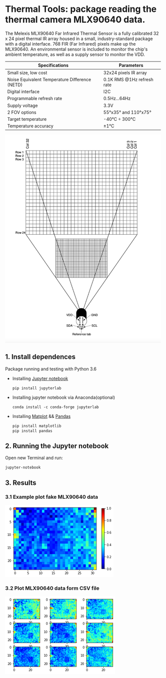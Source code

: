 # Thermal Tools: package reading the thermal camera MLX90640 data.

The Melexis MLX90640 Far Infrared Thermal Sensor is a fully calibrated 32 x 24 pixel thermal IR array housed in a small, industry-standard package with a digital interface. 768 FIR (Far Infrared) pixels make up the MLX90640. An environmental sensor is included to monitor the chip's ambient temperature, as well as a supply sensor to monitor the VDD.

Specifications | Parameters
------------ | --------------
Small size, low cost  |  32x24 pixels IR array
Noise Equivalent Temperature Difference (NETD) |  0.1K RMS @1Hz refresh rate
Digital interface | I2C 
Programmable refresh rate | 0.5Hz...64Hz
Supply voltage| 3.3V 
2 FOV options |  55°x35° and 110°x75°
Target temperature | -40°C ÷ 300°C 
Temperature accuracy |  ±1°C

![ Pixels position MLX90640 ](./images/pixels_position.png)

## 1. Install dependences 
Package running and testing with Python 3.6
- Installing [Jupyter notebook](https://jupyter.org/install)
    ```
    pip install jupyterlab
    ```
- Installing jupyter notebook via Anaconda(optional)
    ```
    conda install -c conda-forge jupyterlab
    ```
- Installing [Matplot](https://matplotlib.org/stable/users/installing.html) && [Pandas](https://pandas.pydata.org/docs/getting_started/install.html)
    ```
    pip install matplotlib
    pip install pandas
    ```
## 2. Running the Jupyter notebook
Open new Terminal and run:

```
jupyter-notebook
```
## 3. Results
### 3.1 Example plot fake MLX90640 data
![ Fake data](./images/fake_data.png)
### 3.2 Plot MLX90640 data form CSV file
![ CSV data](./images/csv_data.png)